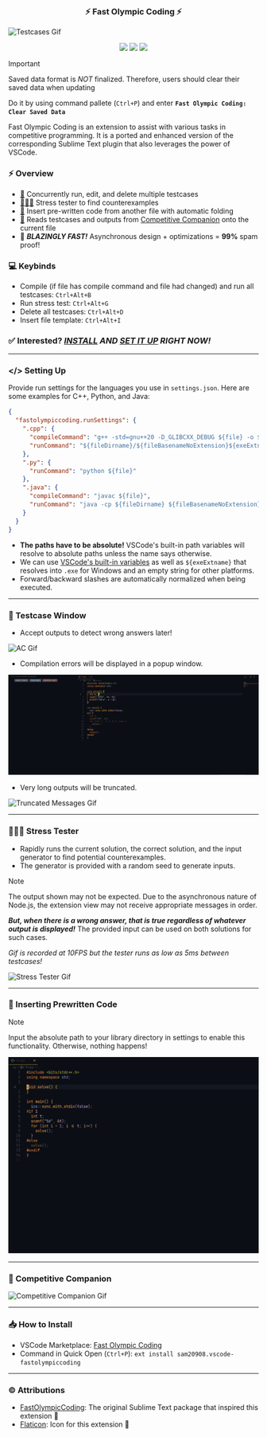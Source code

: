 <h3 align="center">⚡ Fast Olympic Coding ⚡</h3>

![Testcases Gif](media/demo.gif)

<p align="center">
<img src="https://vsmarketplacebadges.dev/version-short/sam20908.vscode-fastolympiccoding.svg">
<img src="https://vsmarketplacebadges.dev/installs-short/sam20908.vscode-fastolympiccoding.svg">
<img src="https://vsmarketplacebadges.dev/rating-short/sam20908.vscode-fastolympiccoding.svg">
</p>

> [!IMPORTANT]
> Saved data format is _NOT_ finalized. Therefore, users should clear their saved data when updating
> 
> Do it by using command pallete (`Ctrl+P`) and enter **`Fast Olympic Coding: Clear Saved Data`**

Fast Olympic Coding is an extension to assist with various tasks in competitive programming. It is a ported and enhanced version of the corresponding Sublime Text plugin that also leverages the power of VSCode.

### ⚡ Overview
  - [📜](#-testcase-window) Concurrently run, edit, and delete multiple testcases
  - [👨🏻‍💻](#-stress-tester) Stress tester to find counterexamples
  - [👜](#-inserting-prewritten-code) Insert pre-written code from another file with automatic folding
  - [🛜](#-competitive-companion) Reads testcases and outputs from [Competitive Companion](https://github.com/jmerle/competitive-companion) onto the current file
  - 🏃 ***BLAZINGLY FAST!*** Asynchronous design + optimizations = **99%** spam proof!

### 💻 Keybinds
- Compile (if file has compile command and file had changed) and run all testcases: `Ctrl+Alt+B`
- Run stress test: `Ctrl+Alt+G`
- Delete all testcases: `Ctrl+Alt+D`
- Insert file template: `Ctrl+Alt+I`

### ✅ Interested? _[INSTALL](#how-to-install) AND [SET IT UP](#setting-up) RIGHT NOW!_

---

### </> Setting Up
Provide run settings for the languages you use in `settings.json`. Here are some examples for C++, Python, and Java:
```json
{
  "fastolympiccoding.runSettings": {
    ".cpp": {
      "compileCommand": "g++ -std=gnu++20 -D_GLIBCXX_DEBUG ${file} -o ${fileDirname}/${fileBasenameNoExtension}${exeExtname} -fdiagnostics-color=always",
      "runCommand": "${fileDirname}/${fileBasenameNoExtension}${exeExtname}"
    },
    ".py": {
      "runCommand": "python ${file}"
    },
    ".java": {
      "compileCommand": "javac ${file}",
      "runCommand": "java -cp ${fileDirname} ${fileBasenameNoExtension}"
    }
  }
}
```

- **The paths have to be absolute!** VSCode's built-in path variables will resolve to absolute paths unless the name says otherwise.
- We can use [VSCode's built-in variables](https://code.visualstudio.com/docs/editor/variables-reference) as well as `${exeExtname}` that resolves into `.exe` for Windows and an empty string for other platforms. 
- Forward/backward slashes are automatically normalized when being executed.

---

### 📜 Testcase Window
- Accept outputs to detect wrong answers later!

![AC Gif](media/ac.gif)

- Compilation errors will be displayed in a popup window.

![Compile Error Gif](media/compile_error.gif)

- Very long outputs will be truncated. 

![Truncated Messages Gif](media/truncated_messages.gif)

---

### 👨🏻‍💻 Stress Tester
- Rapidly runs the current solution, the correct solution, and the input generator to find potential counterexamples.
- The generator is provided with a random seed to generate inputs.

> [!NOTE]
> The output shown may not be expected. Due to the asynchronous nature of Node.js, the extension view may not receive appropriate messages in order.
>
> ***But, when there is a wrong answer, that is true regardless of whatever output is displayed!*** The provided input can be used on both solutions for such cases.

*Gif is recorded at 10FPS but the tester runs as low as 5ms between testcases!*

![Stress Tester Gif](media/stress_tester.gif)

---

### 👜 Inserting Prewritten Code

> [!NOTE]
> Input the absolute path to your library directory in settings to enable this functionality. Otherwise, nothing happens!

![File Template Gif](media/file_template.gif)

---

### 🛜 Competitive Companion

![Competitive Companion Gif](media/competitive_companion.gif)

---

### 📥 How to Install
- VSCode Marketplace: [Fast Olympic Coding](https://marketplace.visualstudio.com/items?itemName=sam20908.vscode-fastolympiccoding)
- Command in Quick Open (`Ctrl+P`): `ext install sam20908.vscode-fastolympiccoding`

---

### © Attributions

- [FastOlympicCoding](https://github.com/Jatana/FastOlympicCoding): The original Sublime Text package that inspired this extension 💖
- [Flaticon](https://www.flaticon.com/): Icon for this extension 💖
